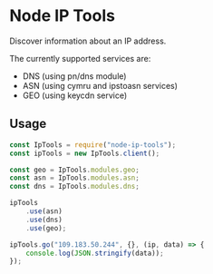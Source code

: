 # Node IP Tools
Discover information about an IP address.

The currently supported services are:
- DNS (using pn/dns module)
- ASN (using cymru and ipstoasn services)
- GEO (using keycdn service)

## Usage
```javascript
const IpTools = require("node-ip-tools");
const ipTools = new IpTools.client();

const geo = IpTools.modules.geo;
const asn = IpTools.modules.asn;
const dns = IpTools.modules.dns;

ipTools
    .use(asn)
    .use(dns)
    .use(geo);

ipTools.go("109.183.50.244", {}, (ip, data) => {
    console.log(JSON.stringify(data));
});
```

